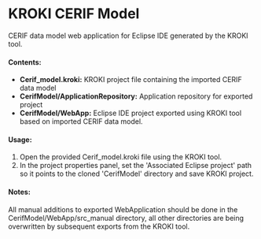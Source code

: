 # KROKI CERIF Model
CERIF data model web application for Eclipse IDE generated by the KROKI tool.

#### Contents:

- __Cerif_model.kroki:__ KROKI project file containing the imported CERIF data model
- __CerifModel/ApplicationRepository:__ Application repository for exported project
- __CerifModel/WebApp:__ Eclipse IDE project exported using KROKI tool based on imported CERIF data model.

#### Usage:

1. Open the provided Cerif_model.kroki file using the KROKI tool.
2. In the project properties panel, set the 'Associated Eclipse project' path so it points to the cloned 'CerifModel' directory and save KROKI project.

#### Notes:
All manual additions to exported WebApplication should be done in the CerifModel/WebApp/src_manual directory, all other directories are being overwritten by subsequent exports from the KROKI tool.
